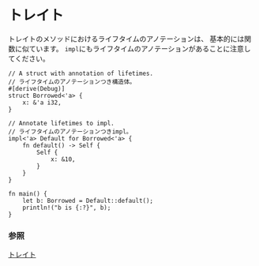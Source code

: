 <!--
# Traits
-->
# トレイト

<!--
Annotation of lifetimes in trait methods basically are similar to functions.
Note that `impl` may have annotation of lifetimes too.
-->
トレイトのメソッドにおけるライフタイムのアノテーションは、
基本的には関数に似ています。
`impl`にもライフタイムのアノテーションがあることに注意してください。

```rust,editable
// A struct with annotation of lifetimes.
// ライフタイムのアノテーションつき構造体。
#[derive(Debug)]
struct Borrowed<'a> {
    x: &'a i32,
}

// Annotate lifetimes to impl.
// ライフタイムのアノテーションつきimpl。
impl<'a> Default for Borrowed<'a> {
    fn default() -> Self {
        Self {
            x: &10,
        }
    }
}

fn main() {
    let b: Borrowed = Default::default();
    println!("b is {:?}", b);
}
```

<!--
### See also:
-->
### 参照

<!--
[`trait`s][trait]
-->
[トレイト][trait]


[trait]: ../../trait.md
